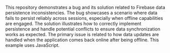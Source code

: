 This repository demonstrates a bug and its solution related to Firebase data persistence inconsistencies. The bug showcases a scenario where data fails to persist reliably across sessions, especially when offline capabilities are engaged. The solution illustrates how to correctly implement persistence and handle potential conflicts to ensure data synchronization works as expected.  The primary issue is related to how data updates are handled when the application comes back online after being offline.  This example uses JavaScript.